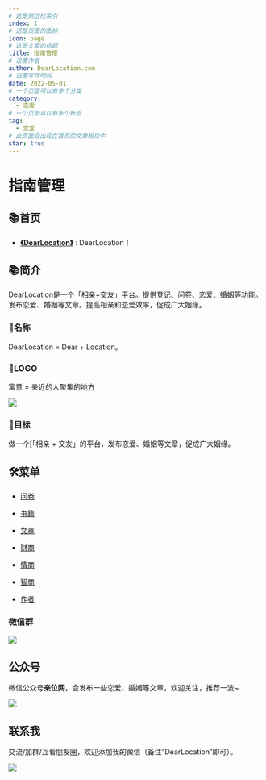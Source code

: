 ```yaml
---
# 这是侧边栏索引
index: 1
# 这是页面的图标
icon: page
# 这是文章的标题
title: 指南管理
# 设置作者
author: DearLocation.com
# 设置写作时间
date: 2022-05-01
# 一个页面可以有多个分类
category:
  - 恋爱
# 一个页面可以有多个标签
tag:
  - 恋爱
# 此页面会出现在首页的文章板块中
star: true
---
```

# 指南管理

## 📚首页

- **[《DearLocation》](../README.md)** : DearLocation！

## 📚简介
DearLocation是一个「相亲+交友」平台。提供登记、问卷、恋爱、婚姻等功能。发布恋爱、婚姻等文章。提高相亲和恋爱效率，促成广大姻缘。

### 🎁名称

DearLocation = Dear + Location。

### 🎁LOGO

寓意 = 亲近的人聚集的地方

![](https://dearlocation.com/dearlocation.jpg)

### 🍺目标

做一个[「相亲 + 交友」的平台，发布恋爱、婚姻等文章，促成广大姻缘。


## 🛠菜单

- [问卷](/survey/README.md)

- [书籍](/book/README.md)

- [文章](/posts/README.md)

- [财商](/fq/README.md)

- [情商](/eq/README.md)

- [智商](/iq/README.md)

- [作者](/me/README.md)

### 微信群

![](https://dearlocation.com/imgs/me/me_00.jpeg)

## 公众号

微信公众号**亲位网**，会发布一些恋爱、婚姻等文章，欢迎关注，推荐一波~

![](https://dearlocation.com/imgs/me/me_000.jpg)

## 联系我

交流/加群/互看朋友圈，欢迎添加我的微信（备注“DearLocation”即可）。

![](https://dearlocation.com/imgs/me/me_0.jpeg)
